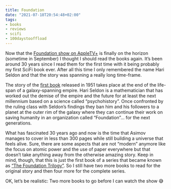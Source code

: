 ```yaml
---
title: Foundation
date: "2021-07-18T20:54:48+02:00"
tags:
- books
- reviews
- scifi
- 100daystooffload
---
```


Now that the [Foundation show on AppleTV+](https://tv.apple.com/at/show/foundation/umc.cmc.5983fipzqbicvrve6jdfep4x3) is finally on the horizon (sometime in September) I thought I should read the books again. It’s been around 30 years since I read them for the first time with it being probably my first SciFi book ever. After all this time I only remembered the name Hari Seldon and that the story was spanning a really long time-frame.

The story of the [first book](https://en.wikipedia.org/wiki/Foundation_series#Foundation_(1951)) released in 1951 takes place at the end of the life-span of a galaxy-spanning empire. Hari Seldon is a mathematician that has worked out the demise of the empire and the future for at least the next millennium based on a science called “psychohistory”.  Once confronted by the ruling class with Seldon’s findings they ban him and his followers to a planet at the outer rim of the galaxy where they can continue their work on saving humanity in an organization called “Foundation”... for the next generations.

What has fascinated 30 years ago and now is the time that Asimov manages to cover in less than 300 pages while still building a universe that feels alive. Sure, there are some aspects that are not “modern” anymore like the focus on atomic power and the use of paper everywhere but that doesn’t take anything away from the otherwise amazing story. Keep in mind, though, that this is just the first book of a series that became known as [“The Foundation Trilogy”](https://en.wikipedia.org/wiki/Foundation_series#Foundation_trilogy). So I still have two more books to read for the original story and then four more for the complete series.

OK, let’s be realistic: Two more books to go before I can watch the show 😅
